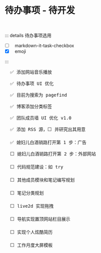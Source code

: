 <BackTop />

# 待办事项 - 待开发

<br/>

::: details 待办事项选用

- [ ] &nbsp;&nbsp;markdown-it-task-checkbox
- [x] &nbsp;&nbsp;emoji

:::

<pre class="mt-10">
  ✅ 添加网站音乐播放

  ✅ 待办事项 UI 优化

  ✅ 目前为搜索为 pagefind

  ✅ 博客添加分类标签

  ✅ 团队成员墙 UI 优化 v1.0

  ✅ 添加 RSS 源，⬜ 并研究出其用意

  ✅ 媳妇儿白酒销路打开第 1 步：广告

  ⬜ 媳妇儿白酒销路打开第 2 步：外部网站

  ⬜ 代码规范建设：如 try

  ⬜ 其他成员模块和笔记编写规划

  ⬜ 笔记分类规划

  ⬜ live2d 实现拖拽

  ⬜ 导航实现置顶网站栏目展示

  ⬜ 实现个人炫酷简历
  
  ⬜ 工作月度大屏模板
</pre>
